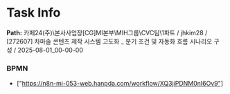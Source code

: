 # Task Info

**Path:** 카페24(주)\본사사업장\[CG]MI본부\MIH그룹\CVC팀\1파트 / jhkim28 / [272607] 차마솔 콘텐츠 제작 시스템 고도화 _ 분기 조건 및 자동화 흐름 시나리오 구성 / 2025-08-01_00-00-00

### BPMN
- ["https://n8n-mi-053-web.hanpda.com/workflow/XQ3jiPDNM0nI6Ov9"]

